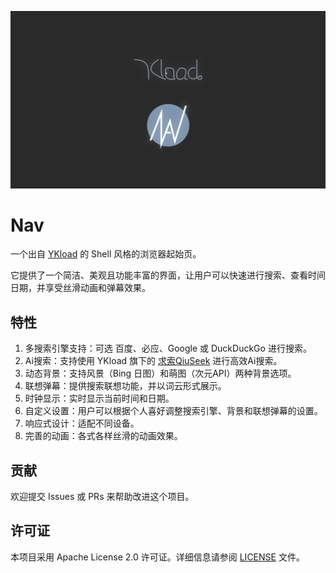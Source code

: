 ![YKload_OST](YKload_OST.png)

# Nav
 一个出自 [YKload](https://ykload.com) 的 Shell 风格的浏览器起始页。
 
 它提供了一个简洁、美观且功能丰富的界面，让用户可以快速进行搜索、查看时间日期，并享受丝滑动画和弹幕效果。

## 特性

1. 多搜索引擎支持：可选 百度、必应、Google 或 DuckDuckGo 进行搜索。
2. Ai搜索：支持使用 YKload 旗下的 [求索QiuSeek](https://qs.ykload.com) 进行高效Ai搜索。
3. 动态背景：支持风景（Bing 日图）和萌图（次元API）两种背景选项。
4. 联想弹幕：提供搜索联想功能，并以词云形式展示。
5. 时钟显示：实时显示当前时间和日期。
6. 自定义设置：用户可以根据个人喜好调整搜索引擎、背景和联想弹幕的设置。
7. 响应式设计：适配不同设备。
8. 完善的动画：各式各样丝滑的动画效果。

## 贡献

欢迎提交 Issues 或 PRs 来帮助改进这个项目。

## 许可证

本项目采用 Apache License 2.0 许可证。详细信息请参阅 [LICENSE](LICENSE) 文件。

